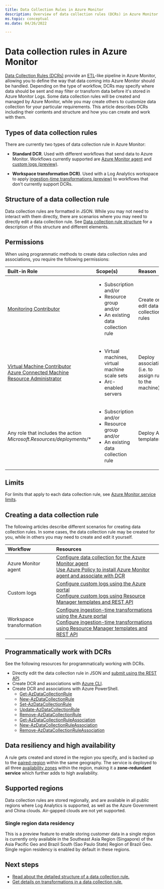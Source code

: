 ```yaml
---
title: Data Collection Rules in Azure Monitor
description: Overview of data collection rules (DCRs) in Azure Monitor including their contents and structure and how you can create and work with them.
ms.topic: conceptual
ms.date: 04/26/2022

---
```


# Data collection rules in Azure Monitor
[Data Collection Rules (DCRs)](../essentials/data-collection-rule-overview.md) provide an [ETL](/azure/architecture/data-guide/relational-data/etl)-like pipeline in Azure Monitor, allowing you to define the way that data coming into Azure Monitor should be handled. Depending on the type of workflow, DCRs may specify where data should be sent and may filter or transform data before it's stored in Azure Monitor Logs. Some data collection rules will be created and managed by Azure Monitor, while you may create others to customize data collection for your particular requirements. This article describes DCRs including their contents and structure and how you can create and work with them.

## Types of data collection rules
There are currently two types of data collection rule in Azure Monitor:

- **Standard DCR**. Used with different workflows that send data to Azure Monitor. Workflows currently supported are [Azure Monitor agent](../agents/azure-monitor-agent-overview.md) and [custom logs (preview)](../logs/custom-logs-overview.md).

- **Workspace transformation DCR)**. Used with a Log Analytics workspace to apply [ingestion-time transformations (preview)](../logs/ingestion-time-transformations.md) to workflows that don't currently support DCRs.

## Structure of a data collection rule
Data collection rules are formatted in JSON. While you may not need to interact with them directly, there are scenarios where you may need to directly edit a data collection rule. See [Data collection rule structure](data-collection-rule-structure.md) for a description of this structure and different elements.

## Permissions 
When using programmatic methods to create data collection rules and associations, you require the following permissions:  

| Built-in Role | Scope(s) | Reason |  
|:---|:---|:---|  
| [Monitoring Contributor](../../role-based-access-control/built-in-roles.md#monitoring-contributor) | <ul><li>Subscription and/or</li><li>Resource group and/or </li><li>An existing data collection rule</li></ul> | Create or edit data collection rules |
| [Virtual Machine Contributor](../../role-based-access-control/built-in-roles.md#virtual-machine-contributor)<br>[Azure Connected Machine Resource Administrator](../../role-based-access-control/built-in-roles.md#azure-connected-machine-resource-administrator)</li></ul> | <ul><li>Virtual machines, virtual machine scale sets</li><li>Arc-enabled servers</li></ul> | Deploy associations (i.e. to assign rules to the machine) |
| Any role that includes the action *Microsoft.Resources/deployments/** | <ul><li>Subscription and/or</li><li>Resource group and/or </li><li>An existing data collection rule</li></ul> | Deploy ARM templates |

## Limits
For limits that apply to each data collection rule, see [Azure Monitor service limits](../service-limits.md#data-collection-rules).

## Creating a data collection rule
The following articles describe different scenarios for creating data collection rules. In some cases, the data collection rule may be created for you, while in others you may need to create and edit it yourself. 

| Workflow | Resources |
|:---|:---|
| Azure Monitor agent | [Configure data collection for the Azure Monitor agent](../agents/data-collection-rule-azure-monitor-agent.md)<br>[Use Azure Policy to install Azure Monitor agent and associate with DCR](../agents/azure-monitor-agent-manage.md#using-azure-policy) |
| Custom logs | [Configure custom logs using the Azure portal](../logs/tutorial-custom-logs.md)<br>[Configure custom logs using Resource Manager templates and REST API](../logs/tutorial-custom-logs-api.md) |
| Workspace transformation | [Configure ingestion-time transformations using the Azure portal](../logs/tutorial-ingestion-time-transformations.md)<br>[Configure ingestion-time transformations using Resource Manager templates and REST API](../logs/tutorial-ingestion-time-transformations-api.md) |


## Programmatically work with DCRs
See the following resources for programmatically working with DCRs.

- Directly edit the data collection rule in JSON and [submit using the REST API](/rest/api/monitor/datacollectionrules).
- Create DCR and associations with [Azure CLI](https://github.com/Azure/azure-cli-extensions/blob/master/src/monitor-control-service/README.md).
- Create DCR and associations with Azure PowerShell.
  - [Get-AzDataCollectionRule](https://github.com/Azure/azure-powershell/blob/master/src/Monitor/Monitor/help/Get-AzDataCollectionRule.md)
  - [New-AzDataCollectionRule](https://github.com/Azure/azure-powershell/blob/master/src/Monitor/Monitor/help/New-AzDataCollectionRule.md)
  - [Set-AzDataCollectionRule](https://github.com/Azure/azure-powershell/blob/master/src/Monitor/Monitor/help/Set-AzDataCollectionRule.md)
  - [Update-AzDataCollectionRule](https://github.com/Azure/azure-powershell/blob/master/src/Monitor/Monitor/help/Update-AzDataCollectionRule.md)
  - [Remove-AzDataCollectionRule](https://github.com/Azure/azure-powershell/blob/master/src/Monitor/Monitor/help/Remove-AzDataCollectionRule.md)
  - [Get-AzDataCollectionRuleAssociation](https://github.com/Azure/azure-powershell/blob/master/src/Monitor/Monitor/help/Get-AzDataCollectionRuleAssociation.md)
  - [New-AzDataCollectionRuleAssociation](https://github.com/Azure/azure-powershell/blob/master/src/Monitor/Monitor/help/New-AzDataCollectionRuleAssociation.md)
  - [Remove-AzDataCollectionRuleAssociation](https://github.com/Azure/azure-powershell/blob/master/src/Monitor/Monitor/help/Remove-AzDataCollectionRuleAssociation.md)



## Data resiliency and high availability
A rule gets created and stored in the region you specify, and is backed up to the [paired-region](../../availability-zones/cross-region-replication-azure.md#azure-cross-region-replication-pairings-for-all-geographies) within the same geography. The service is deployed to all three [availability zones](../../availability-zones/az-overview.md#availability-zones) within the region, making it a **zone-redundant service** which further adds to high availability.

## Supported regions
Data collection rules are stored regionally, and are available in all public regions where Log Analytics is supported, as well as the Azure Government and China clouds. Air-gapped clouds are not yet supported.

### Single region data residency
This is a preview feature to enable storing customer data in a single region is currently only available in the Southeast Asia Region (Singapore) of the Asia Pacific Geo and Brazil South (Sao Paulo State) Region of Brazil Geo. Single region residency is enabled by default in these regions.


## Next steps

- [Read about the detailed structure of a data collection rule.](data-collection-rule-structure.md)
- [Get details on transformations in a data collection rule.](data-collection-rule-transformations.md)
